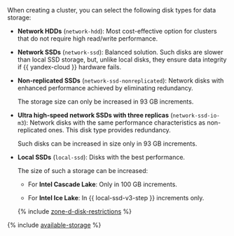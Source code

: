 When creating a cluster, you can select the following disk types for data storage:

* **Network HDDs** (`network-hdd`): Most cost-effective option for clusters that do not require high read/write performance.
* **Network SSDs** (`network-ssd`): Balanced solution. Such disks are slower than local SSD storage, but, unlike local disks, they ensure data integrity if {{ yandex-cloud }} hardware fails.
* **Non-replicated SSDs** (`network-ssd-nonreplicated`): Network disks with enhanced performance achieved by eliminating redundancy.

  The storage size can only be increased in 93 GB increments.


* **Ultra high-speed network SSDs with three replicas** (`network-ssd-io-m3`): Network disks with the same performance characteristics as non-replicated ones. This disk type provides redundancy.

  Such disks can be increased in size only in 93 GB increments.


* **Local SSDs** (`local-ssd`): Disks with the best performance.

  The size of such a storage can be increased:

  * For **Intel Cascade Lake**: Only in 100 GB increments.

  * For **Intel Ice Lake**: In {{ local-ssd-v3-step }} increments only.

  {% include [zone-d-disk-restrictions](../ru-central1-d-local-ssd.md) %}

{% include [available-storage](../available-storage.md) %}
